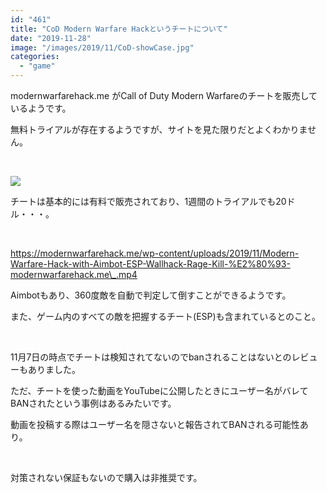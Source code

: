 ```yaml
---
id: "461"
title: "CoD Modern Warfare Hackというチートについて"
date: "2019-11-28"
image: "/images/2019/11/CoD-showCase.jpg"
categories: 
  - "game"
---
```


modernwarfarehack.me がCall of Duty Modern Warfareのチートを販売しているようです。

無料トライアルが存在するようですが、サイトを見た限りだとよくわかりません。

 

![](../../assets/images/2019/11/CoD-PaidHack.png)

チートは基本的には有料で販売されており、1週間のトライアルでも20ドル・・・。

 

https://modernwarfarehack.me/wp-content/uploads/2019/11/Modern-Warfare-Hack-with-Aimbot-ESP-Wallhack-Rage-Kill-%E2%80%93-modernwarfarehack.me\_.mp4

Aimbotもあり、360度敵を自動で判定して倒すことができるようです。

また、ゲーム内のすべての敵を把握するチート(ESP)も含まれているとのこと。

 

11月7日の時点でチートは検知されてないのでbanされることはないとのレビューもありました。

ただ、チートを使った動画をYouTubeに公開したときにユーザー名がバレてBANされたという事例はあるみたいです。

動画を投稿する際はユーザー名を隠さないと報告されてBANされる可能性あり。

 

対策されない保証もないので購入は非推奨です。
